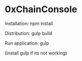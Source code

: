 # 0xChainConsole

Installation: npm install 

Distribution: gulp build

Run application: gulp

(install gulp if its not working)
